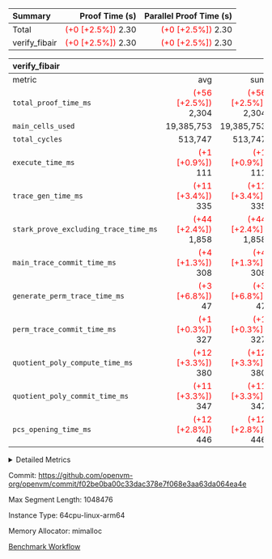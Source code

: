| Summary | Proof Time (s) | Parallel Proof Time (s) |
|:---|---:|---:|
| Total | <span style='color: red'>(+0 [+2.5%])</span> 2.30 | <span style='color: red'>(+0 [+2.5%])</span> 2.30 |
| verify_fibair | <span style='color: red'>(+0 [+2.5%])</span> 2.30 | <span style='color: red'>(+0 [+2.5%])</span> 2.30 |


| verify_fibair |||||
|:---|---:|---:|---:|---:|
|metric|avg|sum|max|min|
| `total_proof_time_ms ` | <span style='color: red'>(+56 [+2.5%])</span> 2,304 | <span style='color: red'>(+56 [+2.5%])</span> 2,304 | <span style='color: red'>(+56 [+2.5%])</span> 2,304 | <span style='color: red'>(+56 [+2.5%])</span> 2,304 |
| `main_cells_used     ` |  19,385,753 |  19,385,753 |  19,385,753 |  19,385,753 |
| `total_cycles        ` |  513,747 |  513,747 |  513,747 |  513,747 |
| `execute_time_ms     ` | <span style='color: red'>(+1 [+0.9%])</span> 111 | <span style='color: red'>(+1 [+0.9%])</span> 111 | <span style='color: red'>(+1 [+0.9%])</span> 111 | <span style='color: red'>(+1 [+0.9%])</span> 111 |
| `trace_gen_time_ms   ` | <span style='color: red'>(+11 [+3.4%])</span> 335 | <span style='color: red'>(+11 [+3.4%])</span> 335 | <span style='color: red'>(+11 [+3.4%])</span> 335 | <span style='color: red'>(+11 [+3.4%])</span> 335 |
| `stark_prove_excluding_trace_time_ms` | <span style='color: red'>(+44 [+2.4%])</span> 1,858 | <span style='color: red'>(+44 [+2.4%])</span> 1,858 | <span style='color: red'>(+44 [+2.4%])</span> 1,858 | <span style='color: red'>(+44 [+2.4%])</span> 1,858 |
| `main_trace_commit_time_ms` | <span style='color: red'>(+4 [+1.3%])</span> 308 | <span style='color: red'>(+4 [+1.3%])</span> 308 | <span style='color: red'>(+4 [+1.3%])</span> 308 | <span style='color: red'>(+4 [+1.3%])</span> 308 |
| `generate_perm_trace_time_ms` | <span style='color: red'>(+3 [+6.8%])</span> 47 | <span style='color: red'>(+3 [+6.8%])</span> 47 | <span style='color: red'>(+3 [+6.8%])</span> 47 | <span style='color: red'>(+3 [+6.8%])</span> 47 |
| `perm_trace_commit_time_ms` | <span style='color: red'>(+1 [+0.3%])</span> 327 | <span style='color: red'>(+1 [+0.3%])</span> 327 | <span style='color: red'>(+1 [+0.3%])</span> 327 | <span style='color: red'>(+1 [+0.3%])</span> 327 |
| `quotient_poly_compute_time_ms` | <span style='color: red'>(+12 [+3.3%])</span> 380 | <span style='color: red'>(+12 [+3.3%])</span> 380 | <span style='color: red'>(+12 [+3.3%])</span> 380 | <span style='color: red'>(+12 [+3.3%])</span> 380 |
| `quotient_poly_commit_time_ms` | <span style='color: red'>(+11 [+3.3%])</span> 347 | <span style='color: red'>(+11 [+3.3%])</span> 347 | <span style='color: red'>(+11 [+3.3%])</span> 347 | <span style='color: red'>(+11 [+3.3%])</span> 347 |
| `pcs_opening_time_ms ` | <span style='color: red'>(+12 [+2.8%])</span> 446 | <span style='color: red'>(+12 [+2.8%])</span> 446 | <span style='color: red'>(+12 [+2.8%])</span> 446 | <span style='color: red'>(+12 [+2.8%])</span> 446 |



<details>
<summary>Detailed Metrics</summary>

|  | verify_program_compile_ms | total_cells | stark_prove_excluding_trace_time_ms | quotient_poly_compute_time_ms | quotient_poly_commit_time_ms | perm_trace_commit_time_ms | pcs_opening_time_ms | main_trace_commit_time_ms |
| --- | --- | --- | --- | --- | --- | --- | --- |
|  | 4 | 65,536 | 68 | 3 | 13 | 0 | 33 | 17 | 

| air_name | rows | quotient_deg | main_cols | interactions | constraints | cells |
| --- | --- | --- | --- | --- | --- | --- |
| AccessAdapterAir<2> |  | 4 |  | 5 | 12 |  | 
| AccessAdapterAir<4> |  | 4 |  | 5 | 12 |  | 
| AccessAdapterAir<8> |  | 4 |  | 5 | 12 |  | 
| FibonacciAir | 32,768 | 1 | 2 |  | 5 | 65,536 | 
| FriReducedOpeningAir |  | 4 |  | 35 | 59 |  | 
| NativePoseidon2Air<BabyBearParameters>, 1> |  | 4 |  | 176 | 590 |  | 
| PhantomAir |  | 4 |  | 3 | 4 |  | 
| ProgramAir |  | 1 |  | 1 | 4 |  | 
| VariableRangeCheckerAir |  | 1 |  | 1 | 4 |  | 
| VmAirWrapper<BranchNativeAdapterAir, BranchEqualCoreAir<1> |  | 2 |  | 11 | 23 |  | 
| VmAirWrapper<JalNativeAdapterAir, JalCoreAir> |  | 4 |  | 7 | 6 |  | 
| VmAirWrapper<NativeAdapterAir<2, 0>, PublicValuesCoreAir> |  | 4 |  | 11 | 22 |  | 
| VmAirWrapper<NativeAdapterAir<2, 1>, FieldArithmeticCoreAir> |  | 4 |  | 15 | 23 |  | 
| VmAirWrapper<NativeLoadStoreAdapterAir<1>, NativeLoadStoreCoreAir<1> |  | 4 |  | 15 | 20 |  | 
| VmAirWrapper<NativeLoadStoreAdapterAir<4>, NativeLoadStoreCoreAir<4> |  | 4 |  | 15 | 20 |  | 
| VmAirWrapper<NativeVectorizedAdapterAir<4>, FieldExtensionCoreAir> |  | 4 |  | 15 | 23 |  | 
| VmConnectorAir |  | 4 |  | 3 | 8 |  | 
| VolatileBoundaryAir |  | 4 |  | 4 | 16 |  | 

| group | trace_gen_time_ms | total_proof_time_ms | total_cycles | total_cells | stark_prove_excluding_trace_time_ms | quotient_poly_compute_time_ms | quotient_poly_commit_time_ms | perm_trace_commit_time_ms | pcs_opening_time_ms | main_trace_commit_time_ms | main_cells_used | generate_perm_trace_time_ms | execute_time_ms |
| --- | --- | --- | --- | --- | --- | --- | --- | --- | --- | --- | --- | --- | --- |
| verify_fibair | 335 | 2,304 | 513,747 | 50,178,200 | 1,858 | 380 | 347 | 327 | 446 | 308 | 19,385,753 | 47 | 111 | 

| group | air_name | rows | prep_cols | perm_cols | main_cols | cells |
| --- | --- | --- | --- | --- | --- | --- |
| verify_fibair | AccessAdapterAir<2> | 65,536 |  | 16 | 11 | 1,769,472 | 
| verify_fibair | AccessAdapterAir<4> | 32,768 |  | 16 | 13 | 950,272 | 
| verify_fibair | AccessAdapterAir<8> | 128 |  | 16 | 17 | 4,224 | 
| verify_fibair | FriReducedOpeningAir | 512 |  | 76 | 64 | 71,680 | 
| verify_fibair | NativePoseidon2Air<BabyBearParameters>, 1> | 16,384 |  | 356 | 399 | 12,369,920 | 
| verify_fibair | PhantomAir | 16,384 |  | 8 | 6 | 229,376 | 
| verify_fibair | ProgramAir | 8,192 |  | 8 | 10 | 147,456 | 
| verify_fibair | VariableRangeCheckerAir | 262,144 | 2 | 8 | 1 | 2,359,296 | 
| verify_fibair | VmAirWrapper<BranchNativeAdapterAir, BranchEqualCoreAir<1> | 131,072 |  | 28 | 23 | 6,684,672 | 
| verify_fibair | VmAirWrapper<JalNativeAdapterAir, JalCoreAir> | 16,384 |  | 12 | 10 | 360,448 | 
| verify_fibair | VmAirWrapper<NativeAdapterAir<2, 1>, FieldArithmeticCoreAir> | 262,144 |  | 20 | 30 | 13,107,200 | 
| verify_fibair | VmAirWrapper<NativeLoadStoreAdapterAir<1>, NativeLoadStoreCoreAir<1> | 131,072 |  | 36 | 25 | 7,995,392 | 
| verify_fibair | VmAirWrapper<NativeLoadStoreAdapterAir<4>, NativeLoadStoreCoreAir<4> | 16,384 |  | 36 | 34 | 1,146,880 | 
| verify_fibair | VmAirWrapper<NativeVectorizedAdapterAir<4>, FieldExtensionCoreAir> | 8,192 |  | 20 | 40 | 491,520 | 
| verify_fibair | VmConnectorAir | 2 | 1 | 8 | 4 | 24 | 
| verify_fibair | VolatileBoundaryAir | 131,072 |  | 8 | 11 | 2,490,368 | 

</details>


Commit: https://github.com/openvm-org/openvm/commit/f02be0ba00c33dac378e7f068e3aa63da064ea4e

Max Segment Length: 1048476

Instance Type: 64cpu-linux-arm64

Memory Allocator: mimalloc

[Benchmark Workflow](https://github.com/openvm-org/openvm/actions/runs/12931568725)
